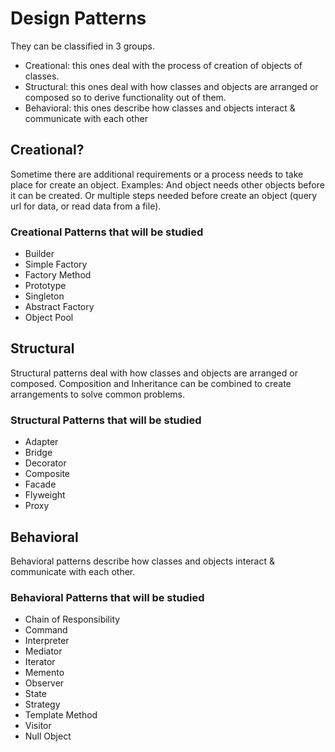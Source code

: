 # Design Patterns

They can be classified in 3 groups.
- Creational: this ones deal with the process of creation of objects of classes.
- Structural: this ones deal with how classes and objects are arranged or composed so to derive functionality out of them.
- Behavioral: this ones describe how classes and objects interact & communicate with each other

## Creational?

Sometime there are additional requirements or a process needs to take place for create an object.
Examples: And object needs other objects before it can be created. Or multiple steps needed before create an object (query url for data, or read data from a file).

### Creational Patterns that will be studied

- Builder
- Simple Factory
- Factory Method
- Prototype
- Singleton
- Abstract Factory
- Object Pool

## Structural

Structural patterns deal with how classes and objects are arranged or composed.
Composition and Inheritance can be combined to create arrangements to solve common problems.

### Structural Patterns that will be studied

- Adapter
- Bridge
- Decorator
- Composite
- Facade
- Flyweight
- Proxy

## Behavioral 

Behavioral patterns describe how classes and objects interact & communicate with each other.

### Behavioral Patterns that will be studied

- Chain of Responsibility
- Command
- Interpreter
- Mediator
- Iterator
- Memento
- Observer
- State
- Strategy
- Template Method
- Visitor
- Null Object